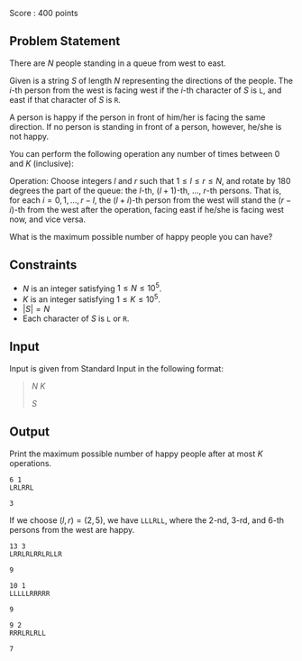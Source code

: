 Score : $400$ points

## Problem Statement

There are $N$ people standing in a queue from west to east.

Given is a string $S$ of length $N$ representing the directions of the people.
The $i$-th person from the west is facing west if the $i$-th character of $S$ is `L`, and east if that character of $S$ is `R`.

A person is happy if the person in front of him/her is facing the same direction.
If no person is standing in front of a person, however, he/she is not happy.

You can perform the following operation any number of times between $0$ and $K$ (inclusive):

Operation: Choose integers $l$ and $r$ such that $1 \leq l \leq r \leq N$, and rotate by $180$ degrees the part of the queue: the $l$-th, $(l+1)$-th, $...$, $r$-th persons. That is, for each $i = 0, 1, ..., r-l$, the $(l + i)$-th person from the west will stand the $(r - i)$-th from the west after the operation, facing east if he/she is facing west now, and vice versa.

What is the maximum possible number of happy people you can have?

## Constraints

- $N$ is an integer satisfying $1 \leq N \leq 10^5$.
- $K$ is an integer satisfying $1 \leq K \leq 10^5$.
- $|S| = N$
- Each character of $S$ is `L` or `R`.

## Input

Input is given from Standard Input in the following format:

> $N$ $K$
> 
> $S$

## Output

Print the maximum possible number of happy people after at most $K$ operations.

```input1
6 1
LRLRRL
```

```output1
3
```

If we choose $(l, r) = (2, 5)$, we have `LLLRLL`, where the $2$-nd, $3$-rd, and $6$-th persons from the west are happy.

```input2
13 3
LRRLRLRRLRLLR
```

```output2
9
```

```input3
10 1
LLLLLRRRRR
```

```output3
9
```

```input4
9 2
RRRLRLRLL
```

```output4
7
```